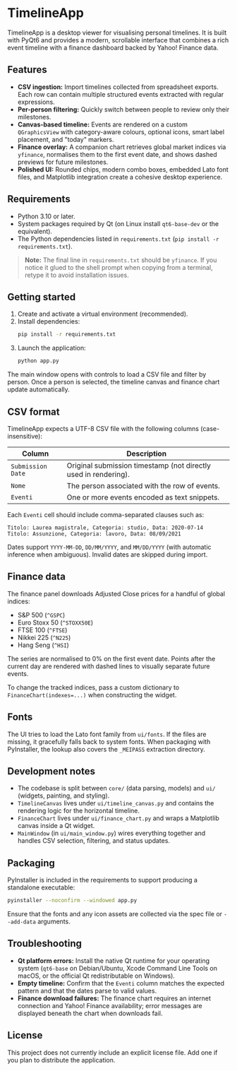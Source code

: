 # TimelineApp

TimelineApp is a desktop viewer for visualising personal timelines. It is built with PyQt6 and provides a modern, scrollable interface that combines a rich event timeline with a finance dashboard backed by Yahoo! Finance data.

## Features

- **CSV ingestion:** Import timelines collected from spreadsheet exports. Each row can contain multiple structured events extracted with regular expressions.
- **Per-person filtering:** Quickly switch between people to review only their milestones.
- **Canvas-based timeline:** Events are rendered on a custom `QGraphicsView` with category-aware colours, optional icons, smart label placement, and "today" markers.
- **Finance overlay:** A companion chart retrieves global market indices via `yfinance`, normalises them to the first event date, and shows dashed previews for future milestones.
- **Polished UI:** Rounded chips, modern combo boxes, embedded Lato font files, and Matplotlib integration create a cohesive desktop experience.

## Requirements

- Python 3.10 or later.
- System packages required by Qt (on Linux install `qt6-base-dev` or the equivalent).
- The Python dependencies listed in `requirements.txt` (`pip install -r requirements.txt`).

> **Note:** The final line in `requirements.txt` should be `yfinance`. If you notice it glued to the shell prompt when copying from a terminal, retype it to avoid installation issues.

## Getting started

1. Create and activate a virtual environment (recommended).
2. Install dependencies:
   ```bash
   pip install -r requirements.txt
   ```
3. Launch the application:
   ```bash
   python app.py
   ```

The main window opens with controls to load a CSV file and filter by person. Once a person is selected, the timeline canvas and finance chart update automatically.

## CSV format

TimelineApp expects a UTF-8 CSV file with the following columns (case-insensitive):

| Column           | Description                                                      |
| ---------------- | ---------------------------------------------------------------- |
| `Submission Date`| Original submission timestamp (not directly used in rendering).  |
| `Nome`           | The person associated with the row of events.                    |
| `Eventi`         | One or more events encoded as text snippets.                     |

Each `Eventi` cell should include comma-separated clauses such as:

```
Titolo: Laurea magistrale, Categoria: studio, Data: 2020-07-14
Titolo: Assunzione, Categoria: lavoro, Data: 08/09/2021
```

Dates support `YYYY-MM-DD`, `DD/MM/YYYY`, and `MM/DD/YYYY` (with automatic inference when ambiguous). Invalid dates are skipped during import.

## Finance data

The finance panel downloads Adjusted Close prices for a handful of global indices:

- S&P 500 (`^GSPC`)
- Euro Stoxx 50 (`^STOXX50E`)
- FTSE 100 (`^FTSE`)
- Nikkei 225 (`^N225`)
- Hang Seng (`^HSI`)

The series are normalised to 0% on the first event date. Points after the current day are rendered with dashed lines to visually separate future events.

To change the tracked indices, pass a custom dictionary to `FinanceChart(indexes=...)` when constructing the widget.

## Fonts

The UI tries to load the Lato font family from `ui/fonts`. If the files are missing, it gracefully falls back to system fonts. When packaging with PyInstaller, the lookup also covers the `_MEIPASS` extraction directory.

## Development notes

- The codebase is split between `core/` (data parsing, models) and `ui/` (widgets, painting, and styling).
- `TimelineCanvas` lives under `ui/timeline_canvas.py` and contains the rendering logic for the horizontal timeline.
- `FinanceChart` lives under `ui/finance_chart.py` and wraps a Matplotlib canvas inside a Qt widget.
- `MainWindow` (in `ui/main_window.py`) wires everything together and handles CSV selection, filtering, and status updates.

## Packaging

PyInstaller is included in the requirements to support producing a standalone executable:

```bash
pyinstaller --noconfirm --windowed app.py
```

Ensure that the fonts and any icon assets are collected via the spec file or `--add-data` arguments.

## Troubleshooting

- **Qt platform errors:** Install the native Qt runtime for your operating system (`qt6-base` on Debian/Ubuntu, Xcode Command Line Tools on macOS, or the official Qt redistributable on Windows).
- **Empty timeline:** Confirm that the `Eventi` column matches the expected pattern and that the dates parse to valid values.
- **Finance download failures:** The finance chart requires an internet connection and Yahoo! Finance availability; error messages are displayed beneath the chart when downloads fail.

## License

This project does not currently include an explicit license file. Add one if you plan to distribute the application.
